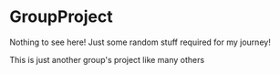 # GroupProject
Nothing to see here! Just some random stuff required for my journey!

This is just another group's project like many others
